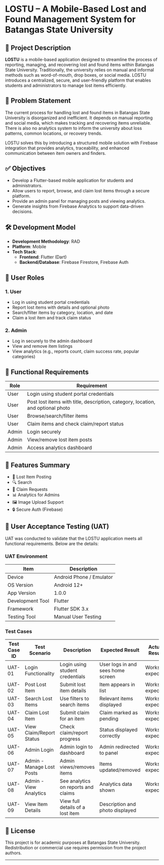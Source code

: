 # LOSTU – A Mobile-Based Lost and Found Management System for Batangas State University

## 📱 Project Description

**LOSTU** is a mobile-based application designed to streamline the process of reporting, managing, and recovering lost and found items within Batangas State University. Traditionally, the university relies on manual and informal methods such as word-of-mouth, drop boxes, or social media. LOSTU introduces a centralized, secure, and user-friendly platform that enables students and administrators to manage lost items efficiently.

## 🎯 Problem Statement

The current process for handling lost and found items in Batangas State University is disorganized and inefficient. It depends on manual reporting and social media, which makes tracking and recovering items unreliable. There is also no analytics system to inform the university about loss patterns, common locations, or recovery trends.

LOSTU solves this by introducing a structured mobile solution with Firebase integration that provides analytics, traceability, and enhanced communication between item owners and finders.

## ✅ Objectives

- Develop a Flutter-based mobile application for students and administrators.
- Allow users to report, browse, and claim lost items through a secure platform.
- Provide an admin panel for managing posts and viewing analytics.
- Generate insights from Firebase Analytics to support data-driven decisions.

## 🛠️ Development Model

- **Development Methodology**: RAD
- **Platform**: Mobile
- **Tech Stack**:
  - **Frontend**: Flutter (Dart)
  - **Backend/Database**: Firebase Firestore, Firebase Auth

## 👤 User Roles

### 1. User

- Log in using student portal credentials
- Report lost items with details and optional photo
- Search/filter items by category, location, and date
- Claim a lost item and track claim status

### 2. Admin

- Log in securely to the admin dashboard
- View and remove item listings
- View analytics (e.g., reports count, claim success rate, popular categories)

## 🔐 Functional Requirements

| Role  | Requirement                                                                     |
| ----- | ------------------------------------------------------------------------------- |
| User  | Login using student portal credentials                                          |
| User  | Post lost items with title, description, category, location, and optional photo |
| User  | Browse/search/filter items                                                      |
| User  | Claim items and check claim/report status                                       |
| Admin | Login securely                                                                  |
| Admin | View/remove lost item posts                                                     |
| Admin | Access analytics dashboard                                                      |

## 📲 Features Summary

- 🧾 Lost Item Posting
- 🔍 Search
- 📩 Claim Requests
- 📊 Analytics for Admins
- 🖼️ Image Upload Support
- 🔒 Secure Auth (Firebase)

## 🧪 User Acceptance Testing (UAT)

UAT was conducted to validate that the LOSTU application meets all functional requirements. Below are the details:

### UAT Environment

| Item             | Description              |
| ---------------- | ------------------------ |
| Device           | Android Phone / Emulator |
| OS Version       | Android 12+              |
| App Version      | 1.0.0                    |
| Development Tool | Flutter                  |
| Framework        | Flutter SDK 3.x          |
| Testing Tool     | Manual User Testing      |

### Test Cases

| Test Case ID | Test Scenario             | Description                         | Expected Result                   | Actual Result     | Status    |
| ------------ | ------------------------- | ----------------------------------- | --------------------------------- | ----------------- | --------- |
| UAT-01       | Login Functionality       | Login using student credentials     | User logs in and sees home screen | Works as expected | ✅ Passed |
| UAT-02       | Post Lost Item            | Submit lost item details            | Item appears in list              | Works as expected | ✅ Passed |
| UAT-03       | Search Lost Items         | Use filters to search items         | Relevant items displayed          | Works as expected | ✅ Passed |
| UAT-04       | Claim Lost Item           | Submit claim for an item            | Claim marked as pending           | Works as expected | ✅ Passed |
| UAT-05       | View Claim/Report Status  | Check claim/report progress         | Status displayed correctly        | Works as expected | ✅ Passed |
| UAT-06       | Admin Login               | Admin login to dashboard            | Admin redirected to panel         | Works as expected | ✅ Passed |
| UAT-07       | Admin - Manage Lost Posts | Admin views/removes items           | Items updated/removed             | Works as expected | ✅ Passed |
| UAT-08       | Admin - View Analytics    | See analytics on reports and claims | Analytics data shown              | Works as expected | ✅ Passed |
| UAT-09       | View Item Details         | View full details of a lost item    | Description and photo displayed   |

## 📃 License

This project is for academic purposes at Batangas State University. Redistribution or commercial use requires permission from the project authors.

---
